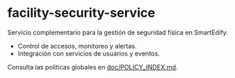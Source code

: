 # facility-security-service

Servicio complementario para la gestión de seguridad física en SmartEdify.

- Control de accesos, monitoreo y alertas.
- Integración con servicios de usuarios y eventos.

Consulta las políticas globales en [doc/POLICY_INDEX.md](../../../doc/POLICY_INDEX.md).